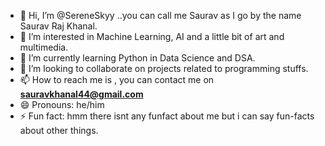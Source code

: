 - 👋 Hi, I’m @SereneSkyy ..you can call me Saurav as I go by the name Saurav Raj Khanal.
- 👀 I’m interested in Machine Learning, AI and a little bit of art and multimedia.
- 🌱 I’m currently learning Python in Data Science and DSA.
- 💞️ I’m looking to collaborate on projects related to programming stuffs. 
- 📫 How to reach me is , you can contact me on **sauravkhanal44@gmail.com**
- 😄 Pronouns: he/him
- ⚡ Fun fact: hmm there isnt any funfact about me but i can say fun-facts about other things.

<!---
SereneSkyy/SereneSkyy is a ✨ special ✨ repository because its `README.md` (this file) appears on your GitHub profile.
You can click the Preview link to take a look at your changes.
--->
